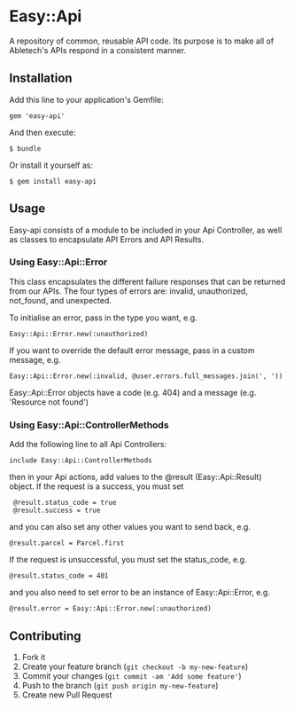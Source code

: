 # Easy::Api

A repository of common, reusable API code. Its purpose is to make all of Abletech's APIs respond in a consistent manner.

## Installation

Add this line to your application's Gemfile:

    gem 'easy-api'

And then execute:

    $ bundle

Or install it yourself as:

    $ gem install easy-api

## Usage

Easy-api consists of a module to be included in your Api Controller, as well as classes to encapsulate API Errors and API Results.

### Using Easy::Api::Error

This class encapsulates the different failure responses that can be returned from our APIs. The four types of errors are: invalid, unauthorized, not_found, and unexpected.

To initialise an error, pass in the type you want, e.g.

    Easy::Api::Error.new(:unauthorized)

If you want to override the default error message, pass in a custom message, e.g.

    Easy::Api::Error.new(:invalid, @user.errors.full_messages.join(', '))
 
Easy::Api::Error objects have a code (e.g. 404) and a message (e.g. 'Resource not found')

### Using Easy::Api::ControllerMethods
Add the following line to all Api Controllers:
  
    include Easy::Api::ControllerMethods

then in your Api actions, add values to the @result (Easy::Api::Result) object. 
If the request is a success, you must set 

     @result.status_code = true
     @result.success = true

and you can also set any other values you want to send back, e.g.

    @result.parcel = Parcel.first

If the request is unsuccessful, you must set the status_code, e.g.

    @result.status_code = 401

and you also need to set error to be an instance of Easy::Api::Error, e.g.

    @result.error = Easy::Api::Error.new(:unauthorized)

## Contributing

1. Fork it
2. Create your feature branch (`git checkout -b my-new-feature`)
3. Commit your changes (`git commit -am 'Add some feature'`)
4. Push to the branch (`git push origin my-new-feature`)
5. Create new Pull Request
